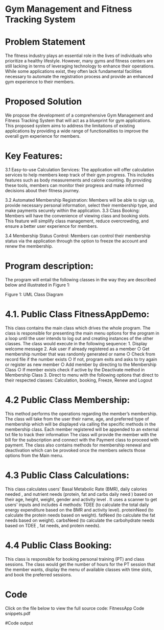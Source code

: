 # Gym Management and Fitness Tracking System 
# Problem Statement
The fitness industry plays an essential role in the lives of individuals who prioritize a healthy lifestyle. However, many gyms and fitness centers are still lacking in terms of leveraging technology to enhance their operations. While some applications exist, they often lack fundamental facilities necessary to automate the registration process and provide an enhanced gym experience to their members.

# Proposed Solution
We propose the development of a comprehensive Gym Management and Fitness Tracking System that will act as a blueprint for gym applications. This proposed system aims to address the limitations of existing applications by providing a wide range of functionalities to improve the overall gym experience for members.

# Key Features:
3.1 Easy-to-use Calculation Services: 
The application will offer calculation services to help members keep track of their gym progress. This includes features such as body measurements and calorie counting. By providing these tools, members can monitor their progress and make informed decisions about their fitness journey.

3.2 Automated Membership Registration: 
Members will be able to sign up, provide necessary personal information, select their membership type, and make payments securely within the application.
3.3 Class Booking:
 Members will have the convenience of viewing class and booking slots. This feature will simplify class management, reduce overcrowding, and ensure a better user experience for members.

3.4 Membership Status Control:
Members can control their membership status via the application through the option to freeze the account and renew the membership.


# Program description:
The program will entail the following classes in the way they are described below and illustrated in Figure 1:

Figure 1: UML Class Diagram

# 4.1. Public Class FitnessAppDemo:
This class contains the main class which drives the whole program. The class is responsible for presenting the main menu options for the program in a loop until the user intends to log out and creating instances of the other classes.
The class would execute in the following sequence:
	1. Display welcome message
	2. Ask user if already registered as a member
		○ Get membership number that was randomly generated or name
		○ Check from record file if the number exists
		○ If not, program exits and asks to try again or register as new member
		○ Add member by directing to the Membership Class
    ○ If member exists check if active by the Deactivate method in Membership Class
  3. Direct to menu with the following options that direct to their respected classes: Calculation, booking, Freeze, Renew and Logout

# 4.2 Public Class Membership:
This method performs the operations regarding the member’s membership. 
The class will take from the user their name, age, and preferred type of membership which will be displayed via calling the specific methods in the membership class. 
Each member registered will be appended to an external txt file to track their information
The class will provide the member with the bill for the subscription and connect with the Payment class to proceed with payment.
The class also contains methods for membership renewal and deactivation which can be provoked once the members selects those options from the Main menu.
	
# 4.3 Public Class Calculations:
This class calculates users' Basal Metabolic Rate (BMR), daily calories needed , and nutrient needs (protein, fat and carbs daily need ) based on their age, height, weight, gender and activity level . 
It uses a scanner to get users' inputs and includes 4 methods: 
TDEE (to calculate the total daily energy expenditure based on the BMR and activity level).
proteinNeed (to calculate the protein needs based on weight).
fatNeed (to calculate the fat needs based on weight).
carbsNeed (to calculate the carbohydrate needs based on TDEE , fat needs, and protein needs).

# 4.4 Public Class Booking:
This class is responsible for booking personal training (PT) and class sessions. The class would get the number of hours for the PT session that the member wants,  display the menu of available classes with time slots, and book the preferred sessions.


# Code
Click on the file below to view the full source code:
	FitnessApp Code snippets.pdf

#Code output 


